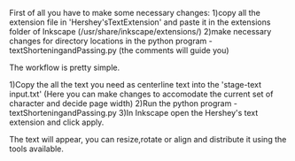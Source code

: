 First of all you have to make some necessary changes:
1)copy all the extension file in 'Hershey'sTextExtension' and paste it in the extensions folder of Inkscape (/usr/share/inkscape/extensions/) 
2)make necessary changes for directory locations in the python program - textShorteningandPassing.py (the comments will guide you)

The workflow is pretty simple. 

1)Copy the all the text you need as centerline text into the 'stage-text input.txt'
  (Here you can make changes to accomodate the current set of character and decide page width)
2)Run the python program - textShorteningandPassing.py
3)In Inkscape open the Hershey's text extension and click apply.

The text will appear, you can resize,rotate or align and distribute it using the tools available.